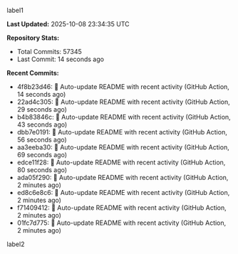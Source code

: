 
label1 
<!-- ACTIVITY_START -->
**Last Updated:** 2025-10-08 23:34:35 UTC

**Repository Stats:**
- Total Commits: 57345
- Last Commit: 14 seconds ago

**Recent Commits:**
- 4f8b23d46: 🤖 Auto-update README with recent activity (GitHub Action, 14 seconds ago)
- 22ad4c305: 🤖 Auto-update README with recent activity (GitHub Action, 29 seconds ago)
- b4b83846c: 🤖 Auto-update README with recent activity (GitHub Action, 43 seconds ago)
- dbb7e0191: 🤖 Auto-update README with recent activity (GitHub Action, 56 seconds ago)
- aa3eeba30: 🤖 Auto-update README with recent activity (GitHub Action, 69 seconds ago)
- edce11f28: 🤖 Auto-update README with recent activity (GitHub Action, 80 seconds ago)
- ada05f290: 🤖 Auto-update README with recent activity (GitHub Action, 2 minutes ago)
- ed8c6e8c6: 🤖 Auto-update README with recent activity (GitHub Action, 2 minutes ago)
- f71409412: 🤖 Auto-update README with recent activity (GitHub Action, 2 minutes ago)
- 01fc7d775: 🤖 Auto-update README with recent activity (GitHub Action, 2 minutes ago)
<!-- ACTIVITY_END -->

label2
